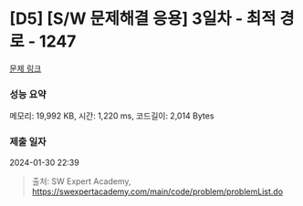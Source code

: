 # [D5] [S/W 문제해결 응용] 3일차 - 최적 경로 - 1247 

[문제 링크](https://swexpertacademy.com/main/code/problem/problemDetail.do?contestProbId=AV15OZ4qAPICFAYD) 

### 성능 요약

메모리: 19,992 KB, 시간: 1,220 ms, 코드길이: 2,014 Bytes

### 제출 일자

2024-01-30 22:39



> 출처: SW Expert Academy, https://swexpertacademy.com/main/code/problem/problemList.do